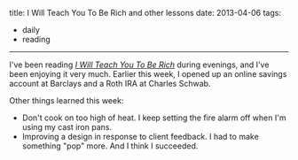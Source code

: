 title: I Will Teach You To Be Rich and other lessons
date: 2013-04-06
tags:
- daily
- reading
---

I've been reading *[I Will Teach You To Be Rich](http://www.amazon.com/Will-Teach-You-To-Rich/dp/0761147489/ref=sr_1_1?ie=UTF8&qid=1365260902&sr=8-1&keywords=i+will+teach+you+to+be+rich)* during evenings, and I've been enjoying it very much. Earlier this week, I opened up an online savings account at Barclays and a Roth IRA at Charles Schwab.

Other things learned this week:

- Don't cook on too high of heat. I keep setting the fire alarm off when I'm using my cast iron pans.
- Improving a design in response to client feedback. I had to make something "pop" more. And I think I succeeded.
